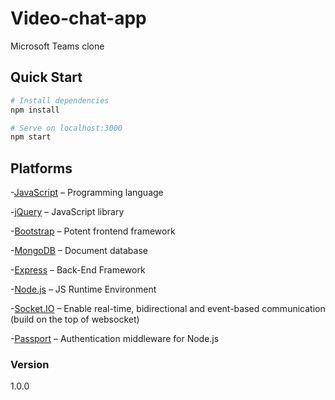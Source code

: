 # Video-chat-app
Microsoft Teams clone

## Quick Start

```bash
# Install dependencies
npm install

# Serve on localhost:3000
npm start


```

## Platforms

-[JavaScript](https://www.w3schools.com/js/)  –  Programming language

-[jQuery](https://jquery.com/)  –  JavaScript library

-[Bootstrap](https://getbootstrap.com/)  – Potent frontend framework

-[MongoDB](https://www.mongodb.com/)  – Document database

-[Express](https://expressjs.com/)  –  Back-End Framework

-[Node.js](https://nodejs.org/en/) – JS Runtime Environment

-[Socket.IO](https://socket.io/)  – Enable real-time, bidirectional and event-based communication (build on the top of websocket)

-[Passport](http://www.passportjs.org/packages/passport-google-oauth20/) – Authentication middleware for Node.js



### Version

1.0.0



